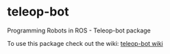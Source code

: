 # teleop-bot
Programming Robots in ROS - Teleop-bot package

To use this package check out the wiki: [teleop-bot wiki](https://github.com/NathanaelGandhi/teleop-bot/wiki)
